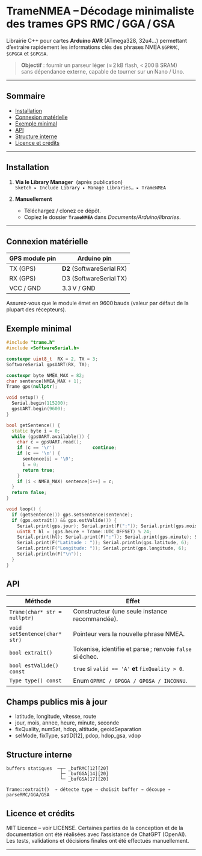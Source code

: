  # TrameNMEA – Décodage minimaliste des trames GPS RMC / GGA / GSA

Librairie C++ pour cartes **Arduino AVR** (ATmega328, 32u4…) permettant  
d’extraire rapidement les informations clés des phrases NMEA `$GPRMC`,
`$GPGGA` et `$GPGSA`.

> **Objectif** : fournir un parseur léger (≈ 2 kB flash, < 200 B SRAM)  
> sans dépendance externe, capable de tourner sur un Nano / Uno.

---

## Sommaire
- [Installation](#installation)
- [Connexion matérielle](#connexion-matérielle)
- [Exemple minimal](#exemple-minimal)
- [API](#api)
- [Structure interne](#structure-interne)
- [Licence et crédits](#licence-et-crédits)

---

## Installation

1. **Via le Library Manager**  (après publication)  
   `Sketch ▸ Include Library ▸ Manage Libraries… ▸ TrameNMEA`

2. **Manuellement**  
   - Téléchargez / clonez ce dépôt.  
   - Copiez le dossier **`TrameNMEA`** dans *Documents/Arduino/libraries*.

---

## Connexion matérielle

| GPS module pin | Arduino pin |
|----------------|------------|
| TX (GPS)       | **D2** (SoftwareSerial RX) |
| RX (GPS)       | D3 (SoftwareSerial TX) |
| VCC / GND      | 3.3 V / GND |

Assurez‑vous que le module émet en 9600 bauds (valeur par défaut de la plupart
des récepteurs).



## Exemple minimal
```cpp
#include "trame.h"
#include <SoftwareSerial.h>

constexpr uint8_t  RX = 2, TX = 3;
SoftwareSerial gpsUART(RX, TX);

constexpr byte NMEA_MAX = 82;
char sentence[NMEA_MAX + 1];
Trame gps(nullptr);

void setup() {
  Serial.begin(115200);
  gpsUART.begin(9600);
}

bool getSentence() {
  static byte i = 0;
  while (gpsUART.available()) {
    char c = gpsUART.read();
    if (c == '\r')              continue;
    if (c == '\n') {
      sentence[i] = '\0';
      i = 0;
      return true;
    }
    if (i < NMEA_MAX) sentence[i++] = c;
  }
  return false;
}

void loop() {
  if (getSentence()) gps.setSentence(sentence);
  if (gps.extrait() && gps.estValide()) {
    Serial.print(gps.jour); Serial.print(F(":")); Serial.print(gps.mois); Serial.print(F(":")); Serial.println(2000 + gps.annee);
    uint8_t hl = (gps.heure + Trame::UTC_OFFSET) % 24;
    Serial.print(hl); Serial.print(F(":")); Serial.print(gps.minute); Serial.print(F(":")); Serial.println(gps.seconde);
    Serial.print(F("Latitude : ")); Serial.println(gps.latitude, 6);
    Serial.print(F("Longitude: ")); Serial.print(gps.longitude, 6);
    Serial.println(F("\n"));
  }
}
```
## API

| Méthode                       | Effet                                                    |
| ----------------------------- | -------------------------------------------------------- |
| `Trame(char* str = nullptr)`  | Constructeur (une seule instance recommandée).           |
| `void setSentence(char* str)` | Pointeur vers la nouvelle phrase NMEA.                   |
| `bool extrait()`              | Tokenise, identifie et parse ; renvoie `false` si échec. |
| `bool estValide() const`      | `true` si `valid == 'A'` **et** `fixQuality > 0`.        |
| `Type type() const`           | Enum `GPRMC / GPGGA / GPGSA / INCONNU`.                  |


## Champs publics mis à jour

- latitude, longitude, vitesse, route
- jour, mois, annee, heure, minute, seconde
- fixQuality, numSat, hdop, altitude, geoidSeparation
- selMode, fixType, satID[12], pdop, hdop_gsa, vdop

## Structure interne
```text
buffers statiques  ─┬─ _bufRMC[12][20]
                    ├─ _bufGGA[14][20]
                    └─ _bufGSA[17][20]

Trame::extrait()  → détecte type → choisit buffer → découpe → parseRMC/GGA/GSA
```


## Licence et crédits
MIT Licence – voir LICENSE.
Certaines parties de la conception et de la documentation ont été réalisées
avec l’assistance de ChatGPT (OpenAI).
Les tests, validations et décisions finales ont été effectués manuellement.


---


